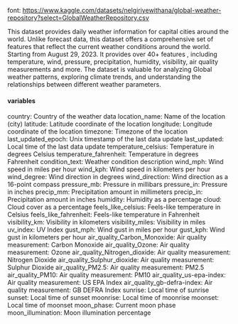 
font: https://www.kaggle.com/datasets/nelgiriyewithana/global-weather-repository?select=GlobalWeatherRepository.csv

This dataset provides daily weather information for capital cities around the world. Unlike forecast data, this dataset offers a comprehensive set of features that reflect the current weather conditions around the world.
Starting from August 29, 2023.
It provides over 40+ features , including temperature, wind, pressure, precipitation, humidity, visibility, air quality measurements and more. The dataset is valuable for analyzing Global weather patterns, exploring climate trends, and understanding the relationships between different weather parameters.

#### variables

country: Country of the weather data
location_name: Name of the location (city)
latitude: Latitude coordinate of the location
longitude: Longitude coordinate of the location
timezone: Timezone of the location
last_updated_epoch: Unix timestamp of the last data update
last_updated: Local time of the last data update
temperature_celsius: Temperature in degrees Celsius
temperature_fahrenheit: Temperature in degrees Fahrenheit
condition_text: Weather condition description
wind_mph: Wind speed in miles per hour
wind_kph: Wind speed in kilometers per hour
wind_degree: Wind direction in degrees
wind_direction: Wind direction as a 16-point compass
pressure_mb: Pressure in millibars
pressure_in: Pressure in inches
precip_mm: Precipitation amount in millimeters
precip_in: Precipitation amount in inches
humidity: Humidity as a percentage
cloud: Cloud cover as a percentage
feels_like_celsius: Feels-like temperature in Celsius
feels_like_fahrenheit: Feels-like temperature in Fahrenheit
visibility_km: Visibility in kilometers
visibility_miles: Visibility in miles
uv_index: UV Index
gust_mph: Wind gust in miles per hour
gust_kph: Wind gust in kilometers per hour
air_quality_Carbon_Monoxide: Air quality measurement: Carbon Monoxide
air_quality_Ozone: Air quality measurement: Ozone
air_quality_Nitrogen_dioxide: Air quality measurement: Nitrogen Dioxide
air_quality_Sulphur_dioxide: Air quality measurement: Sulphur Dioxide
air_quality_PM2.5: Air quality measurement: PM2.5
air_quality_PM10: Air quality measurement: PM10
air_quality_us-epa-index: Air quality measurement: US EPA Index
air_quality_gb-defra-index: Air quality measurement: GB DEFRA Index
sunrise: Local time of sunrise
sunset: Local time of sunset
moonrise: Local time of moonrise
moonset: Local time of moonset
moon_phase: Current moon phase
moon_illumination: Moon illumination percentage
